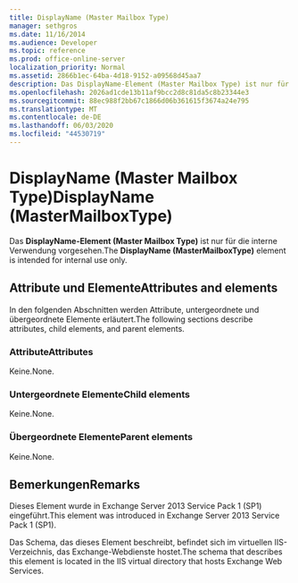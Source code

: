 ```yaml
---
title: DisplayName (Master Mailbox Type)
manager: sethgros
ms.date: 11/16/2014
ms.audience: Developer
ms.topic: reference
ms.prod: office-online-server
localization_priority: Normal
ms.assetid: 2866b1ec-64ba-4d18-9152-a09568d45aa7
description: Das DisplayName-Element (Master Mailbox Type) ist nur für die interne Verwendung vorgesehen.
ms.openlocfilehash: 2026ad1cde13b11af9bcc2d8c81da5c8b23344e3
ms.sourcegitcommit: 88ec988f2bb67c1866d06b361615f3674a24e795
ms.translationtype: MT
ms.contentlocale: de-DE
ms.lasthandoff: 06/03/2020
ms.locfileid: "44530719"
---
```

# <a name="displayname-mastermailboxtype"></a><span data-ttu-id="4a05c-103">DisplayName (Master Mailbox Type)</span><span class="sxs-lookup"><span data-stu-id="4a05c-103">DisplayName (MasterMailboxType)</span></span>

<span data-ttu-id="4a05c-104">Das **DisplayName-Element (Master Mailbox Type)** ist nur für die interne Verwendung vorgesehen.</span><span class="sxs-lookup"><span data-stu-id="4a05c-104">The **DisplayName (MasterMailboxType)** element is intended for internal use only.</span></span> 

## <a name="attributes-and-elements"></a><span data-ttu-id="4a05c-105">Attribute und Elemente</span><span class="sxs-lookup"><span data-stu-id="4a05c-105">Attributes and elements</span></span>

<span data-ttu-id="4a05c-106">In den folgenden Abschnitten werden Attribute, untergeordnete und übergeordnete Elemente erläutert.</span><span class="sxs-lookup"><span data-stu-id="4a05c-106">The following sections describe attributes, child elements, and parent elements.</span></span>
  
### <a name="attributes"></a><span data-ttu-id="4a05c-107">Attribute</span><span class="sxs-lookup"><span data-stu-id="4a05c-107">Attributes</span></span>

<span data-ttu-id="4a05c-108">Keine.</span><span class="sxs-lookup"><span data-stu-id="4a05c-108">None.</span></span>
  
### <a name="child-elements"></a><span data-ttu-id="4a05c-109">Untergeordnete Elemente</span><span class="sxs-lookup"><span data-stu-id="4a05c-109">Child elements</span></span>

<span data-ttu-id="4a05c-110">Keine.</span><span class="sxs-lookup"><span data-stu-id="4a05c-110">None.</span></span>
  
### <a name="parent-elements"></a><span data-ttu-id="4a05c-111">Übergeordnete Elemente</span><span class="sxs-lookup"><span data-stu-id="4a05c-111">Parent elements</span></span>

<span data-ttu-id="4a05c-112">Keine.</span><span class="sxs-lookup"><span data-stu-id="4a05c-112">None.</span></span>
  
## <a name="remarks"></a><span data-ttu-id="4a05c-113">Bemerkungen</span><span class="sxs-lookup"><span data-stu-id="4a05c-113">Remarks</span></span>

<span data-ttu-id="4a05c-114">Dieses Element wurde in Exchange Server 2013 Service Pack 1 (SP1) eingeführt.</span><span class="sxs-lookup"><span data-stu-id="4a05c-114">This element was introduced in Exchange Server 2013 Service Pack 1 (SP1).</span></span>
  
<span data-ttu-id="4a05c-115">Das Schema, das dieses Element beschreibt, befindet sich im virtuellen IIS-Verzeichnis, das Exchange-Webdienste hostet.</span><span class="sxs-lookup"><span data-stu-id="4a05c-115">The schema that describes this element is located in the IIS virtual directory that hosts Exchange Web Services.</span></span>
  

